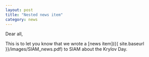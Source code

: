```yaml
---
layout: post
title: "Nested news item"
category: news
---
```


Dear all,

This is to let you know that we wrote a [news item]({{ site.baseurl }}/images/SIAM_news.pdf) to SIAM about the Krylov Day.

